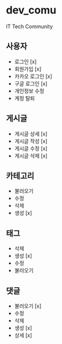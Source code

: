 # dev_comu

IT Tech Community

## 사용자

- 로그인 [x]
- 회원가입 [x]
- 카카오 로그인 [x]
- 구글 로그인 [x]
- 개인정보 수정
- 계정 탈퇴

## 게시글

- 게시글 상세 [x]
- 게시글 작성 [x]
- 게시글 수정 [x]
- 게시글 삭제 [x]

## 카테고리

- 불러오기
- 수정
- 삭제
- 생성 [x]

## 태그

- 삭제
- 생성 [x]
- 수정
- 불러오기

## 댓글

- 불러오기 [x]
- 수정
- 삭제
- 생성 [x]
- 상세 [x]

##
